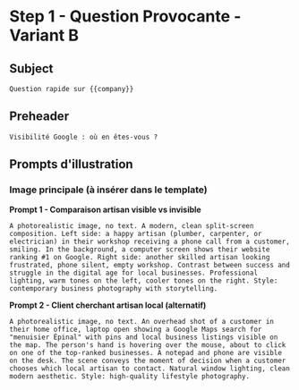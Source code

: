 # Step 1 - Question Provocante - Variant B

## Subject
```
Question rapide sur {{company}}
```

## Preheader
```
Visibilité Google : où en êtes-vous ?
```

## Prompts d'illustration

### Image principale (à insérer dans le template)

**Prompt 1 - Comparaison artisan visible vs invisible**
```
A photorealistic image, no text. A modern, clean split-screen composition. Left side: a happy artisan (plumber, carpenter, or electrician) in their workshop receiving a phone call from a customer, smiling. In the background, a computer screen shows their website ranking #1 on Google. Right side: another skilled artisan looking frustrated, phone silent, empty workshop. Contrast between success and struggle in the digital age for local businesses. Professional lighting, warm tones on the left, cooler tones on the right. Style: contemporary business photography with storytelling.
```

**Prompt 2 - Client cherchant artisan local (alternatif)**
```
A photorealistic image, no text. An overhead shot of a customer in their home office, laptop open showing a Google Maps search for "menuisier Épinal" with pins and local business listings visible on the map. The person's hand is hovering over the mouse, about to click on one of the top-ranked businesses. A notepad and phone are visible on the desk. The scene conveys the moment of decision when a customer chooses which local artisan to contact. Natural window lighting, clean modern aesthetic. Style: high-quality lifestyle photography.
```
